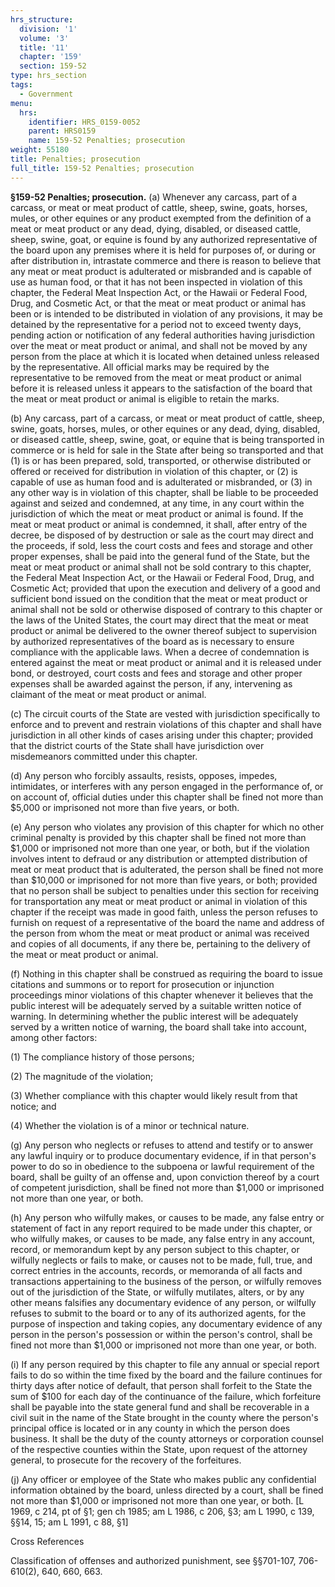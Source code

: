```yaml
---
hrs_structure:
  division: '1'
  volume: '3'
  title: '11'
  chapter: '159'
  section: 159-52
type: hrs_section
tags:
  - Government
menu:
  hrs:
    identifier: HRS_0159-0052
    parent: HRS0159
    name: 159-52 Penalties; prosecution
weight: 55180
title: Penalties; prosecution
full_title: 159-52 Penalties; prosecution
---
```

**§159-52 Penalties; prosecution.** (a) Whenever any carcass, part of a carcass, or meat or meat product of cattle, sheep, swine, goats, horses, mules, or other equines or any product exempted from the definition of a meat or meat product or any dead, dying, disabled, or diseased cattle, sheep, swine, goat, or equine is found by any authorized representative of the board upon any premises where it is held for purposes of, or during or after distribution in, intrastate commerce and there is reason to believe that any meat or meat product is adulterated or misbranded and is capable of use as human food, or that it has not been inspected in violation of this chapter, the Federal Meat Inspection Act, or the Hawaii or Federal Food, Drug, and Cosmetic Act, or that the meat or meat product or animal has been or is intended to be distributed in violation of any provisions, it may be detained by the representative for a period not to exceed twenty days, pending action or notification of any federal authorities having jurisdiction over the meat or meat product or animal, and shall not be moved by any person from the place at which it is located when detained unless released by the representative. All official marks may be required by the representative to be removed from the meat or meat product or animal before it is released unless it appears to the satisfaction of the board that the meat or meat product or animal is eligible to retain the marks.

(b) Any carcass, part of a carcass, or meat or meat product of cattle, sheep, swine, goats, horses, mules, or other equines or any dead, dying, disabled, or diseased cattle, sheep, swine, goat, or equine that is being transported in commerce or is held for sale in the State after being so transported and that (1) is or has been prepared, sold, transported, or otherwise distributed or offered or received for distribution in violation of this chapter, or (2) is capable of use as human food and is adulterated or misbranded, or (3) in any other way is in violation of this chapter, shall be liable to be proceeded against and seized and condemned, at any time, in any court within the jurisdiction of which the meat or meat product or animal is found. If the meat or meat product or animal is condemned, it shall, after entry of the decree, be disposed of by destruction or sale as the court may direct and the proceeds, if sold, less the court costs and fees and storage and other proper expenses, shall be paid into the general fund of the State, but the meat or meat product or animal shall not be sold contrary to this chapter, the Federal Meat Inspection Act, or the Hawaii or Federal Food, Drug, and Cosmetic Act; provided that upon the execution and delivery of a good and sufficient bond issued on the condition that the meat or meat product or animal shall not be sold or otherwise disposed of contrary to this chapter or the laws of the United States, the court may direct that the meat or meat product or animal be delivered to the owner thereof subject to supervision by authorized representatives of the board as is necessary to ensure compliance with the applicable laws. When a decree of condemnation is entered against the meat or meat product or animal and it is released under bond, or destroyed, court costs and fees and storage and other proper expenses shall be awarded against the person, if any, intervening as claimant of the meat or meat product or animal.

(c) The circuit courts of the State are vested with jurisdiction specifically to enforce and to prevent and restrain violations of this chapter and shall have jurisdiction in all other kinds of cases arising under this chapter; provided that the district courts of the State shall have jurisdiction over misdemeanors committed under this chapter.

(d) Any person who forcibly assaults, resists, opposes, impedes, intimidates, or interferes with any person engaged in the performance of, or on account of, official duties under this chapter shall be fined not more than $5,000 or imprisoned not more than five years, or both.

(e) Any person who violates any provision of this chapter for which no other criminal penalty is provided by this chapter shall be fined not more than $1,000 or imprisoned not more than one year, or both, but if the violation involves intent to defraud or any distribution or attempted distribution of meat or meat product that is adulterated, the person shall be fined not more than $10,000 or imprisoned for not more than five years, or both; provided that no person shall be subject to penalties under this section for receiving for transportation any meat or meat product or animal in violation of this chapter if the receipt was made in good faith, unless the person refuses to furnish on request of a representative of the board the name and address of the person from whom the meat or meat product or animal was received and copies of all documents, if any there be, pertaining to the delivery of the meat or meat product or animal.

(f) Nothing in this chapter shall be construed as requiring the board to issue citations and summons or to report for prosecution or injunction proceedings minor violations of this chapter whenever it believes that the public interest will be adequately served by a suitable written notice of warning. In determining whether the public interest will be adequately served by a written notice of warning, the board shall take into account, among other factors:

(1) The compliance history of those persons;

(2) The magnitude of the violation;

(3) Whether compliance with this chapter would likely result from that notice; and

(4) Whether the violation is of a minor or technical nature.

(g) Any person who neglects or refuses to attend and testify or to answer any lawful inquiry or to produce documentary evidence, if in that person's power to do so in obedience to the subpoena or lawful requirement of the board, shall be guilty of an offense and, upon conviction thereof by a court of competent jurisdiction, shall be fined not more than $1,000 or imprisoned not more than one year, or both.

(h) Any person who wilfully makes, or causes to be made, any false entry or statement of fact in any report required to be made under this chapter, or who wilfully makes, or causes to be made, any false entry in any account, record, or memorandum kept by any person subject to this chapter, or wilfully neglects or fails to make, or causes not to be made, full, true, and correct entries in the accounts, records, or memoranda of all facts and transactions appertaining to the business of the person, or wilfully removes out of the jurisdiction of the State, or wilfully mutilates, alters, or by any other means falsifies any documentary evidence of any person, or wilfully refuses to submit to the board or to any of its authorized agents, for the purpose of inspection and taking copies, any documentary evidence of any person in the person's possession or within the person's control, shall be fined not more than $1,000 or imprisoned not more than one year, or both.

(i) If any person required by this chapter to file any annual or special report fails to do so within the time fixed by the board and the failure continues for thirty days after notice of default, that person shall forfeit to the State the sum of $100 for each day of the continuance of the failure, which forfeiture shall be payable into the state general fund and shall be recoverable in a civil suit in the name of the State brought in the county where the person's principal office is located or in any county in which the person does business. It shall be the duty of the county attorneys or corporation counsel of the respective counties within the State, upon request of the attorney general, to prosecute for the recovery of the forfeitures.

(j) Any officer or employee of the State who makes public any confidential information obtained by the board, unless directed by a court, shall be fined not more than $1,000 or imprisoned not more than one year, or both. [L 1969, c 214, pt of §1; gen ch 1985; am L 1986, c 206, §3; am L 1990, c 139, §§14, 15; am L 1991, c 88, §1]

Cross References

Classification of offenses and authorized punishment, see §§701-107, 706-610(2), 640, 660, 663.